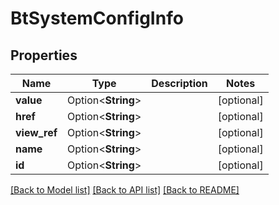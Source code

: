 # BtSystemConfigInfo

## Properties

Name | Type | Description | Notes
------------ | ------------- | ------------- | -------------
**value** | Option<**String**> |  | [optional]
**href** | Option<**String**> |  | [optional]
**view_ref** | Option<**String**> |  | [optional]
**name** | Option<**String**> |  | [optional]
**id** | Option<**String**> |  | [optional]

[[Back to Model list]](../README.md#documentation-for-models) [[Back to API list]](../README.md#documentation-for-api-endpoints) [[Back to README]](../README.md)


